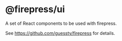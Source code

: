 # @firepress/ui
A set of React components to be used with firepress.

See https://github.com/guessty/firepress for details.
